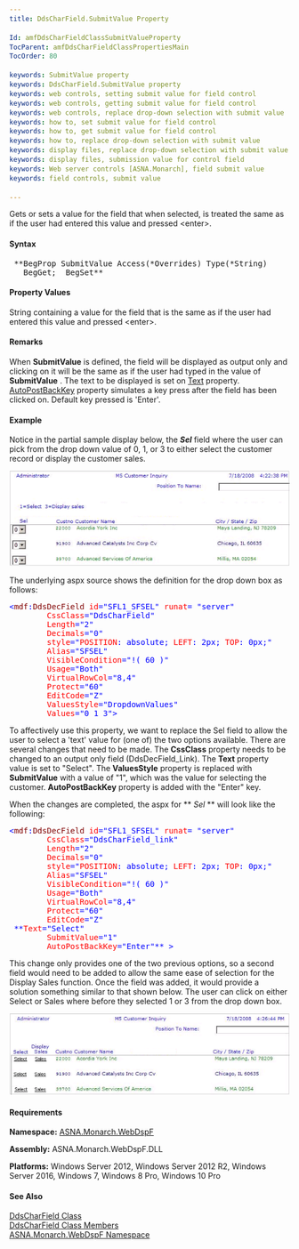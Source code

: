 ```yaml
---
title: DdsCharField.SubmitValue Property

Id: amfDdsCharFieldClassSubmitValueProperty
TocParent: amfDdsCharFieldClassPropertiesMain
TocOrder: 80

keywords: SubmitValue property
keywords: DdsCharField.SubmitValue property
keywords: web controls, setting submit value for field control
keywords: web controls, getting submit value for field control
keywords: web controls, replace drop-down selection with submit value
keywords: how to, set submit value for field control
keywords: how to, get submit value for field control
keywords: how to, replace drop-down selection with submit value
keywords: display files, replace drop-down selection with submit value
keywords: display files, submission value for control field
keywords: Web server controls [ASNA.Monarch], field submit value
keywords: field controls, submit value

---
```


Gets or sets a value for the field that when selected, is treated the same as if the user had entered this value and pressed &lt;enter&gt;.

#### Syntax
<pre class="syntax"> **BegProp SubmitValue Access(*Overrides) Type(*String)
   BegGet;  BegSet** </pre>

#### Property Values
String containing a value for the field that is the same as if the user had entered this value and pressed &lt;enter&gt;.

#### Remarks
When **SubmitValue** is defined, the field will be displayed as output only and clicking on it will be the same as if the user had typed in the value of **SubmitValue** . The text to be displayed is set on [ Text](amfDdsDataFieldClassTextProperty.html) property. [ AutoPostBackKey](amfDdsCharFieldClassAutoPostBackKeyProperty.html) property simulates a key press after the field has been clicked on. Default key pressed is 'Enter'.
<!-- start -->

#### Example
Notice in the partial sample display below, the ***Sel*** field where the user can pick from the drop down value of 0, 1, or 3 to either select the customer record or display the customer sales.

![](Images/zzSubmitValueBefore.bmp) 

The underlying aspx source shows the definition for the drop down box as follows:
<pre class="example"><span style="color:blue">&lt;<span style="color:maroon">mdf</span>:<span style="color:maroon">DdsDecField</span> <span style="color:red">id</span>="SFL1_SFSEL" <span style="color:red">runat</span>= "server"
        <span style="color:red">CssClass</span>="DdsCharField"
        <span style="color:red">Length</span>="2"          
        <span style="color:red">Decimals</span>="0"
        <span style="color:red">style</span>="<span style="color:red">POSITION</span>: absolute; <span style="color:red">LEFT</span>: 2px; <span style="color:red">TOP</span>: 0px;"
        <span style="color:red">Alias</span>="SFSEL"
        <span style="color:red">VisibleCondition</span>="!( 60 )"
        <span style="color:red">Usage</span>="Both"
        <span style="color:red">VirtualRowCol</span>="8,4"
        <span style="color:red">Protect</span>="60"
        <span style="color:red">EditCode</span>="Z"
        <span style="color:red">ValuesStyle</span>="DropdownValues"
        <span style="color:red">Values</span>="0 1 3"&gt;</span> </pre>

To affectively use this property, we want to replace the Sel field to allow the user to select a 'text' value for (one of) the two options available. There are several changes that need to be made. The **CssClass** property needs to be changed to an output only field (DdsDecField_Link). The **Text** property value is set to "Select". The **ValuesStyle** property is replaced with **SubmitValue** with a value of "1", which was the value for selecting the customer. **AutoPostBackKey** property is added with the "Enter" key.

When the changes are completed, the aspx for ** *Sel* ** will look like the following:
<pre class="example"><span style="color:blue">&lt;<span style="color:maroon">mdf</span>:<span style="color:maroon">DdsDecField</span> <span style="color:red">id</span>="SFL1_SFSEL" <span style="color:red">runat</span>= "server"
        <span style="color:red">CssClass</span>="DdsCharField_link"
        <span style="color:red">Length</span>="2"          
        <span style="color:red">Decimals</span>="0"
        <span style="color:red">style</span>="<span style="color:red">POSITION</span>: absolute; <span style="color:red">LEFT</span>: 2px; <span style="color:red">TOP</span>: 0px;"
        <span style="color:red">Alias</span>="SFSEL"
        <span style="color:red">VisibleCondition</span>="!( 60 )"
        <span style="color:red">Usage</span>="Both"
        <span style="color:red">VirtualRowCol</span>="8,4"
        <span style="color:red">Protect</span>="60"
        <span style="color:red">EditCode</span>="Z"
 **<span style="color:red">Text</span>="Select"
        <span style="color:red">SubmitValue</span>="1"
        <span style="color:red">AutoPostBackKey</span>="Enter"** &gt;</span> </pre>

This change only provides one of the two previous options, so a second field would need to be added to allow the same ease of selection for the Display Sales function. Once the field was added, it would provide a solution something similar to that shown below. The user can click on either Select or Sales where before they selected 1 or 3 from the drop down box.

![](Images/zzSubmitValueAfter.bmp) 

#### Requirements
**Namespace:** [ASNA.Monarch.WebDspF](amfWebDspFNamespace.html)

**Assembly:** ASNA.Monarch.WebDspF.DLL

**Platforms:** Windows Server 2012, Windows Server 2012 R2, Windows Server 2016, Windows 7, Windows 8 Pro, Windows 10 Pro

#### See Also
[ DdsCharField Class](amfDdsCharFieldClass.html) <br /> [ DdsCharField Class Members](amfDdsCharFieldClassMembers.html) <br /> [ ASNA.Monarch.WebDspF Namespace](amfWebDspFNamespace.html) 
